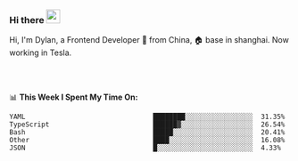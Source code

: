 ### Hi there <img src="https://media.giphy.com/media/hvRJCLFzcasrR4ia7z/giphy.gif" width="25px">

<!-- ![visitors](https://visitor-badge.glitch.me/badge?page_id=dislfyer.dislfyer) -->

Hi, I'm Dylan, a Frontend Developer 🚀 from China, 🏠 base in shanghai. Now working in Tesla.

<br/>
<br/>

📊 **This Week I Spent My Time On:**


<!--START_SECTION:waka-->

```text
YAML                                ████████░░░░░░░░░░░░░░░░░  31.35%
TypeScript                          ██████▓░░░░░░░░░░░░░░░░░░  26.54%
Bash                                █████░░░░░░░░░░░░░░░░░░░░  20.41%
Other                               ████░░░░░░░░░░░░░░░░░░░░░  16.08%
JSON                                █░░░░░░░░░░░░░░░░░░░░░░░░  4.33%
```

<!--END_SECTION:waka-->

<!--
**About Me:**
 -->
